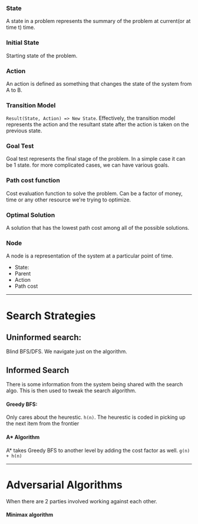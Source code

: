 ### State
A state in a problem represents the summary of the problem at current(or at time t) time.

### Initial State
Starting state of the problem. 

### Action
An action is defined as something that changes the state of the system from A to B.

### Transition Model
`Result(State, Action) => New State`. Effectively, the transition model represents the action and the resultant state after the action is taken on the previous state.

### Goal Test
Goal test represents the final stage of the problem. In a simple case it can be 1 state. for more complicated cases, we can have various goals.

### Path cost function
Cost evaluation function to solve the problem. Can be a factor of money, time or any other resource we're trying to optimize.

### Optimal Solution
A solution that has the lowest path cost among all of the possible solutions.

### Node
A node is a representation of the system at a particular point of time.
- State: 
- Parent
- Action
- Path cost


---
# Search Strategies
## Uninformed search:
Blind BFS/DFS. We navigate just on the algorithm.

## Informed Search
There is some information from the system being shared with the search algo. This is then used to tweak the search algorithm.

#### Greedy BFS:
Only cares about the heurestic. `h(n)`. The heurestic is coded in picking up the next item from the frontier
	
#### A* Algorithm
A* takes Greedy BFS to another level by adding the cost factor as well. `g(n) + h(n)`

---

# Adversarial Algorithms
When there are 2 parties involved working against each other.

#### Minimax algorithm
